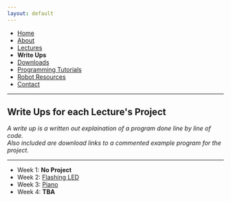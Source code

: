 ```yaml
---
layout: default
---
```

* [Home](../index.md)
* [About](About.md)
* [Lectures](Lectures.md)
* **Write Ups**
* [Downloads](Downloads.md)
* [Programming Tutorials](Programming_Tutorials.md)
* [Robot Resources](Robot_Resources.md)
* [Contact](Contact.md) 

* * *
## Write Ups for each Lecture's Project
_A write up is a written out explaination of a program done line by line of code._  
_Also included are download links to a commented example program for the project._    
* * *

* Week 1: **No Project**
* Week 2: [Flashing LED](write_ups/Week_2.md)
* Week 3: [Piano](write_ups/Week_3.md)
* Week 4: **TBA**
